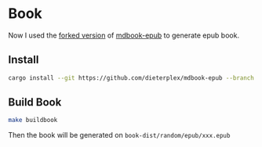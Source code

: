 # Book

Now I used the
[forked version](https://github.com/dieterplex/mdbook-epub/tree/fix-local-md-link)
of [mdbook-epub](https://github.com/Michael-F-Bryan/mdbook-epub) to generate
epub book.

## Install

```bash
cargo install --git https://github.com/dieterplex/mdbook-epub --branch fix-local-md-link mdbook-epub
```

## Build Book

```bash
make buildbook
```

Then the book will be generated on `book-dist/random/epub/xxx.epub`

